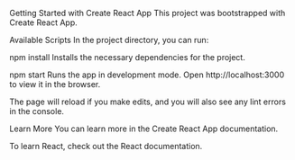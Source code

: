 Getting Started with Create React App
This project was bootstrapped with Create React App.

Available Scripts
In the project directory, you can run:

npm install
Installs the necessary dependencies for the project.

npm start
Runs the app in development mode.
Open http://localhost:3000 to view it in the browser.

The page will reload if you make edits, and you will also see any lint errors in the console.

Learn More
You can learn more in the Create React App documentation.

To learn React, check out the React documentation.
